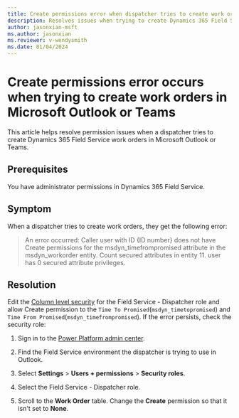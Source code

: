 ```yaml
---
title: Create permissions error when dispatcher tries to create work orders in Microsoft Outlook or Teams
description: Resolves issues when trying to create Dynamics 365 Field Service work orders in Microsoft Outlook or Teams.
author: jasonxian-msft
ms.author: jasonxian
ms.reviewer: v-wendysmith
ms.date: 01/04/2024
---
```

# Create permissions error occurs when trying to create work orders in Microsoft Outlook or Teams

This article helps resolve permission issues when a dispatcher tries to create Dynamics 365 Field Service work orders in Microsoft Outlook or Teams.

## Prerequisites

You have administrator permissions in Dynamics 365 Field Service.

## Symptom

When a dispatcher tries to create work orders, they get the following error:

> An error occurred: Caller user with ID {ID number} does not have Create permissions for the msdyn_timefrompromised attribute in the msdyn_workorder entity. Count secured attributes in entity 11. user has 0 secured attribute privileges.

## Resolution

Edit the [Column level security](/dynamics365/field-service/flw-admin.md#set-up-column-level-security-optional) for the Field Service - Dispatcher role and allow Create permission to the `Time To Promised`(`msdyn_timetopromised`) and `Time From Promised`(`msdyn_timefrompromised`). If the error persists, check the security role:

1. Sign in to the [Power Platform admin center](https://admin.powerplatform.microsoft.com/).

1. Find the Field Service environment the dispatcher is trying to use in Outlook.

1. Select **Settings** > **Users + permissions** > **Security roles**.

1. Select the Field Service - Dispatcher role.

1. Scroll to the **Work Order** table. Change the **Create** permission so that it isn't set to **None**.

